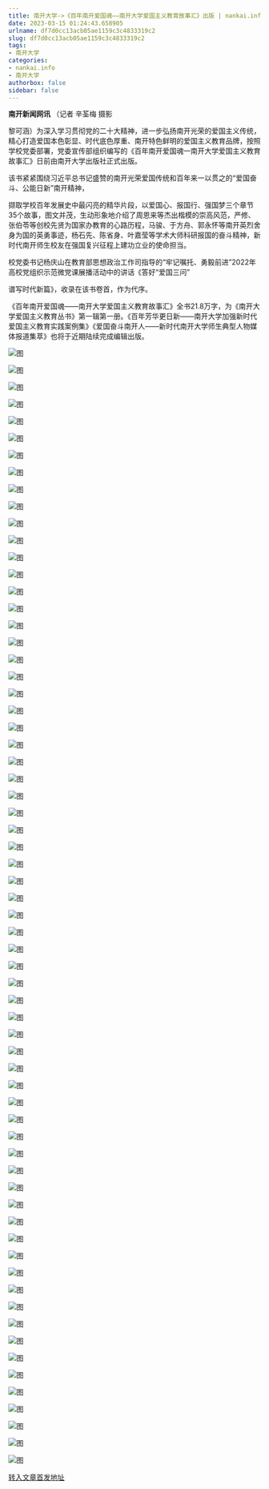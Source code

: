 ```yaml
---
title: 南开大学->《百年南开爱国魂——南开大学爱国主义教育故事汇》出版 | nankai.info
date: 2023-03-15 01:24:43.658905
urlname: df7d0cc13acb05ae1159c3c4833319c2
slug: df7d0cc13acb05ae1159c3c4833319c2
tags: 
- 南开大学
categories:
- nankai.info
- 南开大学
authorbox: false
sidebar: false
---
```

**南开新闻网讯** （记者 辛荃梅 摄影

黎可涵）为深入学习贯彻党的二十大精神，进一步弘扬南开光荣的爱国主义传统，精心打造爱国本色彰显、时代底色厚重、南开特色鲜明的爱国主义教育品牌，按照学校党委部署，党委宣传部组织编写的《百年南开爱国魂一南开大学爱国主义教育故事汇》日前由南开大学出版社正式出版。

该书紧紧围绕习近平总书记盛赞的南开光荣爱国传统和百年来一以贯之的“爱国奋斗、公能日新”南开精神，
<!--more-->
撷取学校百年发展史中最闪亮的精华片段，以爱国心、报国行、强国梦三个章节35个故事，图文并茂，生动形象地介绍了周恩来等杰出楷模的崇高风范，严修、张伯苓等创校先贤为国家办教育的心路历程，马骏、于方舟、郭永怀等南开英烈舍身为国的英勇事迹，杨石先、陈省身、叶嘉莹等学术大师科研报国的奋斗精神，新时代南开师生校友在强国复兴征程上建功立业的使命担当。

校党委书记杨庆山在教育部思想政治工作司指导的“牢记嘱托、勇毅前进”2022年高校党组织示范微党课展播活动中的讲话《答好“爱国三问”

谱写时代新篇》，收录在该书卷首，作为代序。

《百年南开爱国魂——南开大学爱国主义教育故事汇》全书21.8万字，为《南开大学爱国主义教育丛书》第一辑第一册。《百年芳华更日新——南开大学加强新时代爱国主义教育实践案例集》《爱国奋斗南开人——新时代南开大学师生典型人物媒体报道集萃》也将于近期陆续完成编辑出版。

![图](http://news.nankai.edu.cn/ywsd/system/2023/03/13/g)

![图](http://news.nankai.edu.cn/ywsd/system/2023/03/13/p)

![图](http://news.nankai.edu.cn/ywsd/system/2023/03/13/j)

![图](http://news.nankai.edu.cn/ywsd/system/2023/03/13/)

![图](http://news.nankai.edu.cn/ywsd/system/2023/03/13/c)

![图](http://news.nankai.edu.cn/ywsd/system/2023/03/13/2)

![图](http://news.nankai.edu.cn/ywsd/system/2023/03/13/c)

![图](http://news.nankai.edu.cn/ywsd/system/2023/03/13/4)

![图](http://news.nankai.edu.cn/ywsd/system/2023/03/13/e)

![图](http://news.nankai.edu.cn/ywsd/system/2023/03/13/2)

![图](http://news.nankai.edu.cn/ywsd/system/2023/03/13/0)

![图](http://news.nankai.edu.cn/ywsd/system/2023/03/13/4)

![图](http://news.nankai.edu.cn/ywsd/system/2023/03/13/_)

![图](http://news.nankai.edu.cn/ywsd/system/2023/03/13/6)

![图](http://news.nankai.edu.cn/ywsd/system/2023/03/13/8)

![图](http://news.nankai.edu.cn/ywsd/system/2023/03/13/3)

![图](http://news.nankai.edu.cn/ywsd/system/2023/03/13/0)

![图](http://news.nankai.edu.cn/ywsd/system/2023/03/13/5)

![图](http://news.nankai.edu.cn/ywsd/system/2023/03/13/0)

![图](http://news.nankai.edu.cn/ywsd/system/2023/03/13/0)

![图](http://news.nankai.edu.cn/ywsd/system/2023/03/13/0)

![图](http://news.nankai.edu.cn/ywsd/system/2023/03/13/3)

![图](http://news.nankai.edu.cn/ywsd/system/2023/03/13/0)

![图](http://news.nankai.edu.cn/ywsd/system/2023/03/13/0)

![图](http://news.nankai.edu.cn/)

![图](http://news.nankai.edu.cn/ywsd/system/2023/03/13/3)

![图](http://news.nankai.edu.cn/ywsd/system/2023/03/13/0)

![图](http://news.nankai.edu.cn/ywsd/system/2023/03/13/5)

![图](http://news.nankai.edu.cn/)

![图](http://news.nankai.edu.cn/ywsd/system/2023/03/13/0)

![图](http://news.nankai.edu.cn/ywsd/system/2023/03/13/0)

![图](http://news.nankai.edu.cn/ywsd/system/2023/03/13/0)

![图](http://news.nankai.edu.cn/)

![图](http://news.nankai.edu.cn/ywsd/system/2023/03/13/3)

![图](http://news.nankai.edu.cn/ywsd/system/2023/03/13/0)

![图](http://news.nankai.edu.cn/ywsd/system/2023/03/13/0)

![图](http://news.nankai.edu.cn/)

![图](http://news.nankai.edu.cn/ywsd/system/2023/03/13/c)

![图](http://news.nankai.edu.cn/ywsd/system/2023/03/13/i)

![图](http://news.nankai.edu.cn/ywsd/system/2023/03/13/p)

![图](http://news.nankai.edu.cn/)

![图](http://news.nankai.edu.cn/ywsd/system/2023/03/13/n)

![图](http://news.nankai.edu.cn/ywsd/system/2023/03/13/c)

![图](http://news.nankai.edu.cn/ywsd/system/2023/03/13/)

![图](http://news.nankai.edu.cn/ywsd/system/2023/03/13/u)

![图](http://news.nankai.edu.cn/ywsd/system/2023/03/13/d)

![图](http://news.nankai.edu.cn/ywsd/system/2023/03/13/e)

![图](http://news.nankai.edu.cn/ywsd/system/2023/03/13/)

![图](http://news.nankai.edu.cn/ywsd/system/2023/03/13/i)

![图](http://news.nankai.edu.cn/ywsd/system/2023/03/13/a)

![图](http://news.nankai.edu.cn/ywsd/system/2023/03/13/k)

![图](http://news.nankai.edu.cn/ywsd/system/2023/03/13/n)

![图](http://news.nankai.edu.cn/ywsd/system/2023/03/13/a)

![图](http://news.nankai.edu.cn/ywsd/system/2023/03/13/n)

![图](http://news.nankai.edu.cn/ywsd/system/2023/03/13/)

![图](http://news.nankai.edu.cn/ywsd/system/2023/03/13/s)

![图](http://news.nankai.edu.cn/ywsd/system/2023/03/13/w)

![图](http://news.nankai.edu.cn/ywsd/system/2023/03/13/e)

![图](http://news.nankai.edu.cn/ywsd/system/2023/03/13/n)

![图](http://news.nankai.edu.cn/)

![图](http://news.nankai.edu.cn/)

![图](http://news.nankai.edu.cn/ywsd/system/2023/03/13/:)

![图](http://news.nankai.edu.cn/ywsd/system/2023/03/13/p)

![图](http://news.nankai.edu.cn/ywsd/system/2023/03/13/t)

![图](http://news.nankai.edu.cn/ywsd/system/2023/03/13/t)

![图](http://news.nankai.edu.cn/ywsd/system/2023/03/13/h)

[转入文章首发地址](http://news.nankai.edu.cn/ywsd/system/2023/03/13/030054806.shtml)